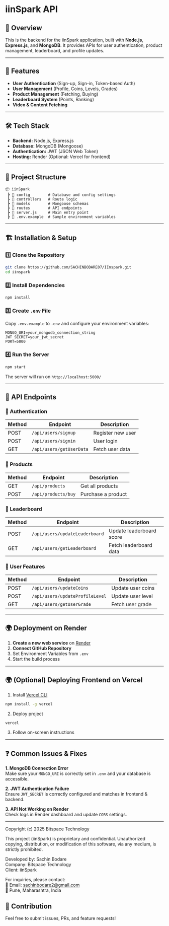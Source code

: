 # iinSpark API

## 🚀 Overview
This is the backend for the iinSpark application, built with **Node.js**, **Express.js**, and **MongoDB**. It provides APIs for user authentication, product management, leaderboard, and profile updates.

---

## 📌 Features
- **User Authentication** (Sign-up, Sign-in, Token-based Auth)
- **User Management** (Profile, Coins, Levels, Grades)
- **Product Management** (Fetching, Buying)
- **Leaderboard System** (Points, Ranking)
- **Video & Content Fetching**

---

## 🛠️ Tech Stack
- **Backend:** Node.js, Express.js
- **Database:** MongoDB (Mongoose)
- **Authentication:** JWT (JSON Web Token)
- **Hosting:** Render (Optional: Vercel for frontend)

---

## 📂 Project Structure
```
📦 iinSpark
 ┣ 📂 config        # Database and config settings
 ┣ 📂 controllers   # Route logic
 ┣ 📂 models        # Mongoose schemas
 ┣ 📂 routes        # API endpoints
 ┣ 📜 server.js     # Main entry point
 ┣ 📜 .env.example  # Sample environment variables
```

---

## 🏗️ Installation & Setup

### 1️⃣ Clone the Repository
```sh
git clone https://github.com/SACHINBODARE07/IInspark.git
cd iinspark
```

### 2️⃣ Install Dependencies
```sh
npm install
```

### 3️⃣ Create `.env` File
Copy `.env.example` to `.env` and configure your environment variables:
```env
MONGO_URI=your_mongodb_connection_string
JWT_SECRET=your_jwt_secret
PORT=5000
```

### 4️⃣ Run the Server
```sh
npm start
```
The server will run on `http://localhost:5000/`

---

## 🚀 API Endpoints
### 🔹 Authentication
| Method | Endpoint | Description |
|--------|----------|-------------|
| POST | `/api/users/signup` | Register new user |
| POST | `/api/users/signin` | User login |
| GET | `/api/users/getUserData` | Fetch user data |

### 🔹 Products
| Method | Endpoint | Description |
|--------|----------|-------------|
| GET | `/api/products` | Get all products |
| POST | `/api/products/buy` | Purchase a product |

### 🔹 Leaderboard
| Method | Endpoint | Description |
|--------|----------|-------------|
| POST | `/api/users/updateLeaderboard` | Update leaderboard score |
| GET | `/api/users/getLeaderboard` | Fetch leaderboard data |

### 🔹 User Features
| Method | Endpoint | Description |
|--------|----------|-------------|
| POST | `/api/users/updateCoins` | Update user coins |
| POST | `/api/users/updateProfileLevel` | Update user level |
| GET | `/api/users/getUserGrade` | Fetch user grade |

---

## 🌍 Deployment on Render
1. **Create a new web service** on [Render](https://render.com/)
2. **Connect GitHub Repository**
3. Set Environment Variables from `.env`
4. Start the build process

---

## 🌍 (Optional) Deploying Frontend on Vercel
1. Install [Vercel CLI](https://vercel.com/docs/cli)
```sh
npm install -g vercel
```
2. Deploy project
```sh
vercel
```
3. Follow on-screen instructions

---

## ❓ Common Issues & Fixes
**1. MongoDB Connection Error**  
Make sure your `MONGO_URI` is correctly set in `.env` and your database is accessible.

**2. JWT Authentication Failure**  
Ensure `JWT_SECRET` is correctly configured and matches in frontend & backend.

**3. API Not Working on Render**  
Check logs in Render dashboard and update `CORS` settings.

---

Copyright (c) 2025 Bitspace Technology

This project (iinSpark) is proprietary and confidential. Unauthorized copying, distribution, or modification of this software, via any medium, is strictly prohibited.

Developed by: Sachin Bodare  
Company: Bitspace Technology  
Client: iinSpark  

For inquiries, please contact:  
📧 Email: sachinbodare2@gmail.com  
📍 Pune, Maharashtra, India


## 🤝 Contribution
Feel free to submit issues, PRs, and feature requests!
